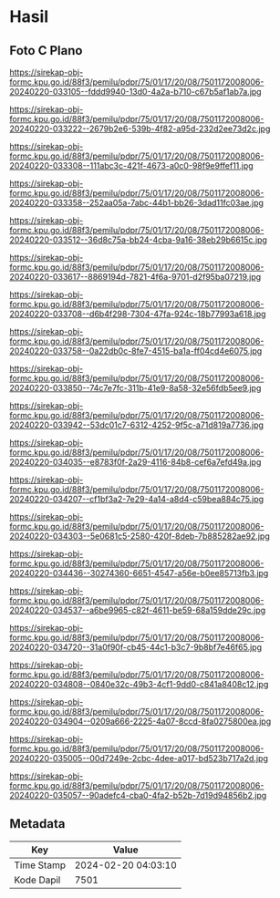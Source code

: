 # Hasil

## Foto C Plano

https://sirekap-obj-formc.kpu.go.id/88f3/pemilu/pdpr/75/01/17/20/08/7501172008006-20240220-033105--fddd9940-13d0-4a2a-b710-c67b5af1ab7a.jpg

https://sirekap-obj-formc.kpu.go.id/88f3/pemilu/pdpr/75/01/17/20/08/7501172008006-20240220-033222--2679b2e6-539b-4f82-a95d-232d2ee73d2c.jpg

https://sirekap-obj-formc.kpu.go.id/88f3/pemilu/pdpr/75/01/17/20/08/7501172008006-20240220-033308--111abc3c-421f-4673-a0c0-98f9e9ffef11.jpg

https://sirekap-obj-formc.kpu.go.id/88f3/pemilu/pdpr/75/01/17/20/08/7501172008006-20240220-033358--252aa05a-7abc-44b1-bb26-3dad11fc03ae.jpg

https://sirekap-obj-formc.kpu.go.id/88f3/pemilu/pdpr/75/01/17/20/08/7501172008006-20240220-033512--36d8c75a-bb24-4cba-9a16-38eb29b6615c.jpg

https://sirekap-obj-formc.kpu.go.id/88f3/pemilu/pdpr/75/01/17/20/08/7501172008006-20240220-033617--8869194d-7821-4f6a-9701-d2f95ba07219.jpg

https://sirekap-obj-formc.kpu.go.id/88f3/pemilu/pdpr/75/01/17/20/08/7501172008006-20240220-033708--d6b4f298-7304-47fa-924c-18b77993a618.jpg

https://sirekap-obj-formc.kpu.go.id/88f3/pemilu/pdpr/75/01/17/20/08/7501172008006-20240220-033758--0a22db0c-8fe7-4515-ba1a-ff04cd4e6075.jpg

https://sirekap-obj-formc.kpu.go.id/88f3/pemilu/pdpr/75/01/17/20/08/7501172008006-20240220-033850--74c7e7fc-311b-41e9-8a58-32e56fdb5ee9.jpg

https://sirekap-obj-formc.kpu.go.id/88f3/pemilu/pdpr/75/01/17/20/08/7501172008006-20240220-033942--53dc01c7-6312-4252-9f5c-a71d819a7736.jpg

https://sirekap-obj-formc.kpu.go.id/88f3/pemilu/pdpr/75/01/17/20/08/7501172008006-20240220-034035--e8783f0f-2a29-4116-84b8-cef6a7efd49a.jpg

https://sirekap-obj-formc.kpu.go.id/88f3/pemilu/pdpr/75/01/17/20/08/7501172008006-20240220-034207--cf1bf3a2-7e29-4a14-a8d4-c59bea884c75.jpg

https://sirekap-obj-formc.kpu.go.id/88f3/pemilu/pdpr/75/01/17/20/08/7501172008006-20240220-034303--5e0681c5-2580-420f-8deb-7b885282ae92.jpg

https://sirekap-obj-formc.kpu.go.id/88f3/pemilu/pdpr/75/01/17/20/08/7501172008006-20240220-034436--30274360-6651-4547-a56e-b0ee85713fb3.jpg

https://sirekap-obj-formc.kpu.go.id/88f3/pemilu/pdpr/75/01/17/20/08/7501172008006-20240220-034537--a6be9965-c82f-4611-be59-68a159dde29c.jpg

https://sirekap-obj-formc.kpu.go.id/88f3/pemilu/pdpr/75/01/17/20/08/7501172008006-20240220-034720--31a0f90f-cb45-44c1-b3c7-9b8bf7e46f65.jpg

https://sirekap-obj-formc.kpu.go.id/88f3/pemilu/pdpr/75/01/17/20/08/7501172008006-20240220-034808--0840e32c-49b3-4cf1-9dd0-c841a8408c12.jpg

https://sirekap-obj-formc.kpu.go.id/88f3/pemilu/pdpr/75/01/17/20/08/7501172008006-20240220-034904--0209a666-2225-4a07-8ccd-8fa0275800ea.jpg

https://sirekap-obj-formc.kpu.go.id/88f3/pemilu/pdpr/75/01/17/20/08/7501172008006-20240220-035005--00d7249e-2cbc-4dee-a017-bd523b717a2d.jpg

https://sirekap-obj-formc.kpu.go.id/88f3/pemilu/pdpr/75/01/17/20/08/7501172008006-20240220-035057--90adefc4-cba0-4fa2-b52b-7d19d94856b2.jpg


## Metadata

| Key        | Value               |
| ---------- | ------------------- |
| Time Stamp | 2024-02-20 04:03:10 |
| Kode Dapil | 7501                |



